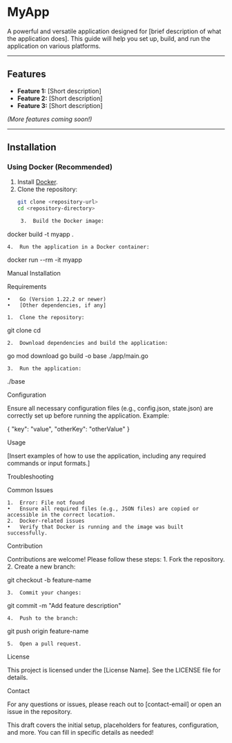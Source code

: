 # MyApp

A powerful and versatile application designed for [brief description of what the application does]. This guide will help you set up, build, and run the application on various platforms.

---

## Features

- **Feature 1:** [Short description]
- **Feature 2:** [Short description]
- **Feature 3:** [Short description]

*(More features coming soon!)*

---

## Installation

### Using Docker (Recommended)

1. Install [Docker](https://www.docker.com/).
2. Clone the repository:
   ```bash
   git clone <repository-url>
   cd <repository-directory>

	3.	Build the Docker image:

docker build -t myapp .


	4.	Run the application in a Docker container:

docker run --rm -it myapp



Manual Installation

Requirements

	•	Go (Version 1.22.2 or newer)
	•	[Other dependencies, if any]

	1.	Clone the repository:

git clone <repository-url>
cd <repository-directory>


	2.	Download dependencies and build the application:

go mod download
go build -o base ./app/main.go


	3.	Run the application:

./base

Configuration

Ensure all necessary configuration files (e.g., config.json, state.json) are correctly set up before running the application. Example:

{
  "key": "value",
  "otherKey": "otherValue"
}

Usage

[Insert examples of how to use the application, including any required commands or input formats.]

Troubleshooting

Common Issues

	1.	Error: File not found
	•	Ensure all required files (e.g., JSON files) are copied or accessible in the correct location.
	2.	Docker-related issues
	•	Verify that Docker is running and the image was built successfully.

Contribution

Contributions are welcome! Please follow these steps:
	1.	Fork the repository.
	2.	Create a new branch:

git checkout -b feature-name


	3.	Commit your changes:

git commit -m "Add feature description"


	4.	Push to the branch:

git push origin feature-name


	5.	Open a pull request.

License

This project is licensed under the [License Name]. See the LICENSE file for details.

Contact

For any questions or issues, please reach out to [contact-email] or open an issue in the repository.

This draft covers the initial setup, placeholders for features, configuration, and more. You can fill in specific details as needed!